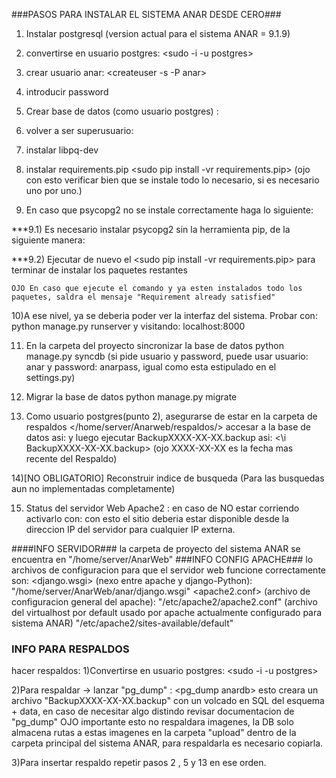 ###PASOS PARA INSTALAR EL SISTEMA ANAR DESDE CERO###

1) Instalar postgresql (version actual para el sistema ANAR = 9.1.9)

2) convertirse en usuario postgres: <sudo -i -u postgres>

3) crear usuario anar: <createuser -s -P anar>

4) introducir password <anarpass>

5) Crear base de datos (como usuario postgres) : <createdb anardb>

6) volver a ser superusuario: <logout>

7) instalar libpq-dev

8) instalar requirements.pip <sudo pip install -vr requirements.pip> (ojo con esto verificar bien que se instale todo lo necesario, si es necesario uno por uno.)

9) En caso que psycopg2 no se instale correctamente haga lo siguiente:

***9.1) Es necesario instalar psycopg2 sin la herramienta pip, de la siguiente manera: <sudo apt-get install python-psycopg2>

***9.2) Ejecutar de nuevo el <sudo pip install -vr requirements.pip> para terminar de instalar los paquetes restantes

	OJO En caso que ejecute el comando y ya esten instalados todo los paquetes, saldra el mensaje "Requirement already satisfied"

10)A ese nivel, ya se deberia poder ver la interfaz del sistema. Probar con: python manage.py runserver y visitando: localhost:8000

11) En la carpeta del proyecto sincronizar la base de datos python manage.py syncdb (si pide usuario y password, puede usar usuario: anar y password: anarpass, igual como esta estipulado en el settings.py)

12) Migrar la base de datos python manage.py migrate

13) Como usuario postgres(punto 2), asegurarse de estar en la carpeta de respaldos </home/server/Anarweb/respaldos/> accesar a la base de datos asi: <psql anardb> y luego ejecutar BackupXXXX-XX-XX.backup asi: <\i BackupXXXX-XX-XX.backup>
(ojo XXXX-XX-XX es la fecha mas recente del Respaldo)

14)[NO OBLIGATORIO] Reconstruir indice de busqueda <python manage.py rebuild_index>  (Para las busquedas aun no implementadas completamente) 

15) Status del servidor Web Apache2 : <service apache2 status> en caso de NO estar corriendo activarlo con: <service apache2 start> con esto el sitio deberia estar disponible desde la direccion IP del servidor para cualquier IP externa.



####INFO SERVIDOR###
la carpeta de proyecto del sistema ANAR se encuentra en "/home/server/AnarWeb"
###INFO CONFIG APACHE###
lo archivos de configuracion para que el servidor web funcione correctamente son:
<django.wsgi> (nexo entre apache y django-Python): "/home/server/AnarWeb/anar/django.wsgi"
<apache2.conf> (archivo de configuracion general del apache): "/etc/apache2/apache2.conf"
<default> (archivo del virtualhost por default usado por apache actualmente configurado para sistema ANAR) "/etc/apache2/sites-available/default"


### INFO PARA RESPALDOS ###
hacer respaldos: 
1)Convertirse en usuario postgres: <sudo -i -u postgres>

2)Para respaldar -> lanzar "pg_dump" : <pg_dump anardb> esto creara un archivo "BackupXXXX-XX-XX.backup" con un volcado en SQL del esquema + data, en caso de necesitar algo distindo revisar documentacion de "pg_dump" OJO importante esto no respaldara imagenes, la DB solo almacena rutas a estas imagenes en la carpeta "upload" dentro de la carpeta principal del sistema ANAR, para respaldarla es necesario copiarla.

3)Para insertar respaldo repetir pasos 2 , 5 y 13 en ese orden.
